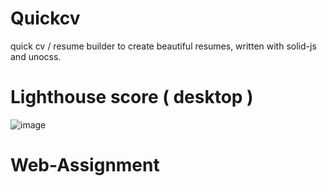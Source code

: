 # Quickcv

quick cv / resume builder to create beautiful resumes, written with solid-js and unocss.

# Lighthouse score ( desktop ) 

![image](https://user-images.githubusercontent.com/59060246/213772378-1baef4b6-4744-4cc6-b135-ff751ca9ce3e.png)
# Web-Assignment
